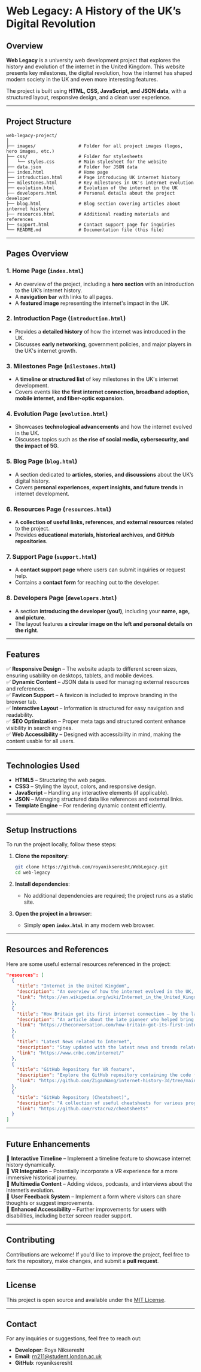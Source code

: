 # **Web Legacy: A History of the UK’s Digital Revolution**  

## **Overview**  

**Web Legacy** is a university web development project that explores the history and evolution of the internet in the United Kingdom. This website presents key milestones, the digital revolution, how the internet has shaped modern society in the UK and even more interesting features.  

The project is built using **HTML, CSS, JavaScript, and JSON data**, with a structured layout, responsive design, and a clean user experience.  

---

## **Project Structure**  

```
web-legacy-project/
│
├── images/                # Folder for all project images (logos, hero images, etc.)
├── css/                   # Folder for stylesheets
│   └── styles.css         # Main stylesheet for the website
├── data.json              # Folder for JSON data
├── index.html             # Home page
├── introduction.html      # Page introducing UK internet history
├── milestones.html        # Key milestones in UK's internet evolution
├── evolution.html         # Evolution of the internet in the UK
├── developers.html        # Personal details about the project developer
├── blog.html              # Blog section covering articles about internet history
├── resources.html         # Additional reading materials and references
├── support.html           # Contact support page for inquiries
└── README.md              # Documentation file (this file)
```

---

## **Pages Overview**  

### **1. Home Page (`index.html`)**  
- An overview of the project, including a **hero section** with an introduction to the UK’s internet history.  
- A **navigation bar** with links to all pages.  
- A **featured image** representing the internet's impact in the UK.  

### **2. Introduction Page (`introduction.html`)**  
- Provides a **detailed history** of how the internet was introduced in the UK.  
- Discusses **early networking**, government policies, and major players in the UK's internet growth.  

### **3. Milestones Page (`milestones.html`)**  
- A **timeline or structured list** of key milestones in the UK's internet development.  
- Covers events like **the first internet connection, broadband adoption, mobile internet, and fiber-optic expansion**.  

### **4. Evolution Page (`evolution.html`)**  
- Showcases **technological advancements** and how the internet evolved in the UK.  
- Discusses topics such as **the rise of social media, cybersecurity, and the impact of 5G**.  

### **5. Blog Page (`blog.html`)**  
- A section dedicated to **articles, stories, and discussions** about the UK’s digital history.  
- Covers **personal experiences, expert insights, and future trends** in internet development.  

### **6. Resources Page (`resources.html`)**  
- A **collection of useful links, references, and external resources** related to the project.  
- Provides **educational materials, historical archives, and GitHub repositories**.  

### **7. Support Page (`support.html`)**  
- A **contact support page** where users can submit inquiries or request help.  
- Contains a **contact form** for reaching out to the developer.  

### **8. Developers Page (`developers.html`)**  
- A section **introducing the developer (you!)**, including your **name, age, and picture**.  
- The layout features **a circular image on the left and personal details on the right**.  

---

## **Features**  

✅ **Responsive Design** – The website adapts to different screen sizes, ensuring usability on desktops, tablets, and mobile devices.  
✅ **Dynamic Content** – JSON data is used for managing external resources and references.  
✅ **Favicon Support** – A favicon is included to improve branding in the browser tab.  
✅ **Interactive Layout** – Information is structured for easy navigation and readability.  
✅ **SEO Optimization** – Proper meta tags and structured content enhance visibility in search engines.  
✅ **Web Accessibility** – Designed with accessibility in mind, making the content usable for all users.  

---

## **Technologies Used**  

- **HTML5** – Structuring the web pages.  
- **CSS3** – Styling the layout, colors, and responsive design.  
- **JavaScript** – Handling any interactive elements (if applicable).  
- **JSON** – Managing structured data like references and external links.  
- **Template Engine** – For rendering dynamic content efficiently.  

---

## **Setup Instructions**  

To run the project locally, follow these steps:  

1. **Clone the repository**:  
   ```bash
   git clone https://github.com/royanikseresht/WebLegacy.git
   cd web-legacy
   ```

2. **Install dependencies**:  
   - No additional dependencies are required; the project runs as a static site.  

3. **Open the project in a browser**:  
   - Simply **open `index.html`** in any modern web browser.  

---

## **Resources and References**  

Here are some useful external resources referenced in the project:  

```json
"resources": [
  {
    "title": "Internet in the United Kingdom",
    "description": "An overview of how the internet evolved in the UK, from early networks to broadband.",
    "link": "https://en.wikipedia.org/wiki/Internet_in_the_United_Kingdom"
  },
  {
    "title": "How Britain got its first internet connection – by the late pioneer who made it happen",
    "description": "An article about the late pioneer who helped bring the first internet connection to the UK.",
    "link": "https://theconversation.com/how-britain-got-its-first-internet-connection-by-the-late-pioneer-who-made-it-happen-45404"
  },
  {
    "title": "Latest News related to Internet",
    "description": "Stay updated with the latest news and trends related to the internet.",
    "link": "https://www.cnbc.com/internet/"
  },
  {
    "title": "GitHub Repository for VR feature",
    "description": "Explore the GitHub repository containing the code for the VR feature in the internet history project.",
    "link": "https://github.com/ZigaoWang/internet-history-3d/tree/main"
  },
  {
    "title": "GitHub Repository (Cheatsheet)",
    "description": "A collection of useful cheatsheets for various programming languages and tools, available on GitHub.",
    "link": "https://github.com/rstacruz/cheatsheets"
  }
]
```

---

## **Future Enhancements**  

🔹 **Interactive Timeline** – Implement a timeline feature to showcase internet history dynamically.  
🔹 **VR Integration** – Potentially incorporate a VR experience for a more immersive historical journey.  
🔹 **Multimedia Content** – Adding videos, podcasts, and interviews about the internet’s evolution.  
🔹 **User Feedback System** – Implement a form where visitors can share thoughts or suggest improvements.  
🔹 **Enhanced Accessibility** – Further improvements for users with disabilities, including better screen reader support.  

---

## **Contributing**  

Contributions are welcome! If you'd like to improve the project, feel free to fork the repository, make changes, and submit a **pull request**.  

---

## **License**  

This project is open source and available under the [MIT License](LICENSE).  

---

## **Contact**  

For any inquiries or suggestions, feel free to reach out:  

- **Developer**: Roya Nikseresht
- **Email**: rn211@student.london.ac.uk
- **GitHub**: royanikseresht
